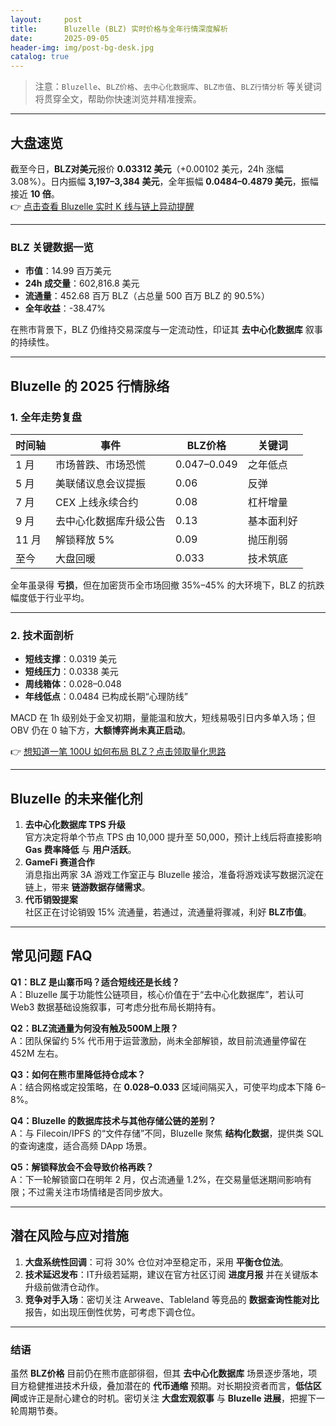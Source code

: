 ```yaml
---
layout:     post
title:      Bluzelle (BLZ) 实时价格与全年行情深度解析
date:       2025-09-05
header-img: img/post-bg-desk.jpg
catalog: true
---
```


> 注意：`Bluzelle`、`BLZ价格`、`去中心化数据库`、`BLZ市值`、`BLZ行情分析` 等关键词将贯穿全文，帮助你快速浏览并精准搜索。

---

## 大盘速览  
截至今日，**BLZ对美元**报价 **0.03312 美元**（+0.00102 美元，24h 涨幅 3.08%）。日内振幅 **3,197–3,384 美元**，全年振幅 **0.0484–0.4879 美元**，振幅接近 **10 倍**。  
👉 [点击查看 Bluzelle 实时 K 线与链上异动提醒](https://okxdog.com/)

---

### BLZ 关键数据一览
- **市值**：14.99 百万美元  
- **24h 成交量**：602,816.8 美元  
- **流通量**：452.68 百万 BLZ（占总量 500 百万 BLZ 的 90.5%）  
- **全年收益**：-38.47%  

在熊市背景下，BLZ 仍维持交易深度与一定流动性，印证其 **去中心化数据库** 叙事的持续性。

---

## Bluzelle 的 2025 行情脉络

### 1. 全年走势复盘
| 时间轴 | 事件 | BLZ价格 | 关键词 |
| --- | --- | --- | --- |
| 1 月 | 市场普跌、市场恐慌 | 0.047–0.049 | 之年低点 |
| 5 月 | 美联储议息会议提振 | 0.06 | 反弹 |
| 7 月 | CEX 上线永续合约 | 0.08 | 杠杆增量 |
| 9 月 | 去中心化数据库升级公告 | 0.13 | 基本面利好 |
| 11 月 | 解锁释放 5% | 0.09 | 抛压削弱 |
| 至今 | 大盘回暖 | 0.033 | 技术筑底 |

全年虽录得 **亏损**，但在加密货币全市场回撤 35%–45% 的大环境下，BLZ 的抗跌幅度低于行业平均。

---

### 2. 技术面剖析
- **短线支撑**：0.0319 美元  
- **短线压力**：0.0338 美元  
- **周线箱体**：0.028–0.048  
- **年线低点**：0.0484 已构成长期“心理防线”  

MACD 在 1h 级别处于金叉初期，量能温和放大，短线易吸引日内多单入场；但 OBV 仍在 0 轴下方，**大额博弈尚未真正启动**。  

👉 [想知道一笔 100U 如何布局 BLZ？点击领取量化思路](https://okxdog.com/)

---

## Bluzelle 的未来催化剂

1. **去中心化数据库 TPS 升级**  
   官方决定将单个节点 TPS 由 10,000 提升至 50,000，预计上线后将直接影响 **Gas 费率降低** 与 **用户活跃**。
2. **GameFi 赛道合作**  
   消息指出两家 3A 游戏工作室正与 Bluzelle 接洽，准备将游戏读写数据沉淀在链上，带来 **链游数据存储需求**。
3. **代币销毁提案**  
   社区正在讨论销毁 15% 流通量，若通过，流通量将骤减，利好 **BLZ市值**。

---

## 常见问题 FAQ

**Q1：BLZ 是山寨币吗？适合短线还是长线？**  
A：Bluzelle 属于功能性公链项目，核心价值在于“去中心化数据库”，若认可 Web3 数据基础设施叙事，可考虑分批布局长期持有。

**Q2：BLZ流通量为何没有触及500M上限？**  
A：团队保留约 5% 代币用于运营激励，尚未全部解锁，故目前流通量停留在 452M 左右。

**Q3：如何在熊市里降低持仓成本？**  
A：结合网格或定投策略，在 **0.028–0.033** 区域间隔买入，可使平均成本下降 6–8%。

**Q4：Bluzelle 的数据库技术与其他存储公链的差别？**  
A：与 Filecoin/IPFS 的“文件存储”不同，Bluzelle 聚焦 **结构化数据**，提供类 SQL 的查询速度，适合高频 DApp 场景。

**Q5：解锁释放会不会导致价格再跌？**  
A：下一轮解锁窗口在明年 2 月，仅占流通量 1.2%，在交易量低迷期间影响有限；不过需关注市场情绪是否同步放大。

---

## 潜在风险与应对措施

1. **大盘系统性回调**：可将 30% 仓位对冲至稳定币，采用 **平衡仓位法**。  
2. **技术延迟发布**：IT升级若延期，建议在官方社区订阅 **进度月报** 并在关键版本升级前做清仓动作。  
3. **竞争对手入场**：密切关注 Arweave、Tableland 等竞品的 **数据查询性能对比** 报告，如出现压倒性优势，可考虑下调仓位。

---

### 结语
虽然 **BLZ价格** 目前仍在熊市底部徘徊，但其 **去中心化数据库** 场景逐步落地，项目方稳健推进技术升级，叠加潜在的 **代币通缩** 预期。对长期投资者而言，**低估区间**或许正是耐心建仓的时机。密切关注 **大盘宏观叙事** 与 **Bluzelle 进展**，把握下一轮周期节奏。